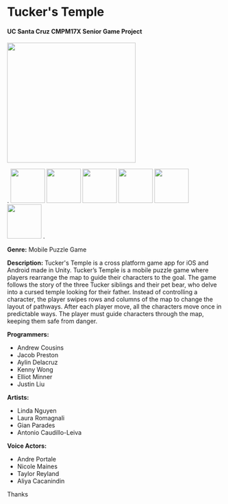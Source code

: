 <h1> Tucker's Temple</h1>
<h4>UC Santa Cruz CMPM17X  Senior Game Project</h4>
<img src="https://cloud.githubusercontent.com/assets/11068683/26531479/bac9fd8a-439e-11e7-81d3-232e199eb82f.png" width="300" height="280">

.
<img src="https://cloud.githubusercontent.com/assets/11068683/26533686/887c93dc-43d1-11e7-9d99-2f51fb4e835d.png" width="80" height="80">
<img src="https://cloud.githubusercontent.com/assets/11068683/26531767/1519dc1e-43a5-11e7-91f5-cdf8d2e014e4.png" width="80" height="80">
<img src="https://cloud.githubusercontent.com/assets/11068683/26531760/10a938e6-43a5-11e7-8775-302419a136e3.png" width="80" height="80">
<img src="https://cloud.githubusercontent.com/assets/11068683/26531752/dd73e386-43a4-11e7-985d-a7caaad8bd0b.png" width="80" height="80">
<img src="https://cloud.githubusercontent.com/assets/11068683/26531771/187b52a2-43a5-11e7-9994-fb319650b73a.png" width="80" height="80">
<img src="https://cloud.githubusercontent.com/assets/11068683/26531775/1eae5b7e-43a5-11e7-80ea-227b8f71f9ba.png" width="80" height="80">
.
<p><b>Genre:</b> Mobile Puzzle Game</p>
<p><b>Description:</b> Tucker's Temple is a cross platform game app for iOS and Android made in Unity. Tucker’s Temple is a mobile puzzle game where players rearrange the map to guide their characters to the goal. The game follows the story of the three Tucker siblings and their pet bear, who delve into a cursed temple looking for their father. Instead of controlling a character, the player swipes rows and columns of the map to change the layout of pathways. After each player move, all the characters move once in predictable ways. The player must guide characters through the map, keeping them safe from danger.</p>

<b>Programmers:</b>
* Andrew Cousins
* Jacob Preston
* Aylin Delacruz
* Kenny Wong
* Elliot Minner
* Justin Liu

<b>Artists:</b>
* Linda Nguyen
* Laura Romagnali
* Gian Parades
* Antonio Caudillo-Leiva

<b>Voice Actors:</b>
* Andre Portale
* Nicole Maines
* Taylor Reyland
* Aliya Cacanindin

Thanks
 

